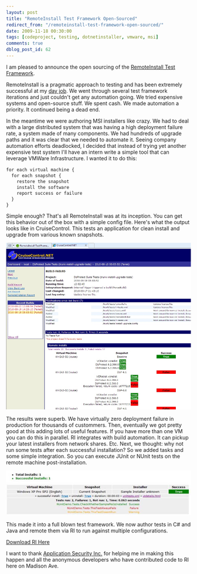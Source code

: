 ```yaml
---
layout: post
title: "RemoteInstall Test Framework Open-Sourced"
redirect_from: "/remoteinstall-test-framework-open-sourced/"
date: 2009-11-18 00:30:00
tags: [codeproject, testing, dotnetinstaller, vmware, msi]
comments: true
dblog_post_id: 62
---
```


I am pleased to announce the open sourcing of the [RemoteInstall Test Framework](https://github.com/dblock/remoteinstall).

RemoteInstall is a pragmatic approach to testing and has been extremely successful at my [day job](https://web.archive.org/web/20131111165225/https://www.appsecinc.com/). We went through several test framework iterations and just couldn't get any automation going. We tried expensive systems and open-source stuff. We spent cash. We made automation a priority. It continued being a dead end.

In the meantime we were authoring MSI installers like crazy. We had to deal with a large distributed system that was having a high deployment failure rate, a system made of many components. We had hundreds of upgrade paths and it was clear that we needed to automate it. Seeing company automation efforts deadlocked, I decided that instead of trying yet another expensive test system I'll have an intern write a simple tool that can leverage VMWare Infrastructure. I wanted it to do this:

```
for each virtual machine {
  for each snapshot {
    restore the snapshot
    install the software
    report success or failure
  }
}
```

Simple enough? That's all RemoteInstall was at its inception. You can get this behavior out of the box with a simple config file. Here's what the output looks like in CruiseControl. This tests an application for clean install and upgrade from various known snapshots.

![CruiseControl.jpg](https://raw.githubusercontent.com/dblock/remoteinstall/master/Screenshots/CruiseControl.jpg)

The results were superb. We have virtually zero deployment failure in production for thousands of custommers. Then, eventually we got pretty good at this adding lots of useful features. If you have more than one VM you can do this in parallel. RI integrates with build automation. It can pickup your latest installers from network shares. Etc. Next, we thought: why not run some tests after each successful installation? So we added tasks and some simple integration. So you can execute JUnit or NUnit tests on the remote machine post-installation.

![NUnit.jpg](https://raw.githubusercontent.com/dblock/remoteinstall/master/Screenshots/NUnit.jpg)

This made it into a full blown test framework. We now author tests in C# and Java and remote them via RI to run against multiple configurations.

[Download RI Here](https://github.com/dblock/remoteinstall)

I want to thank [Application Security Inc.](https://web.archive.org/web/20131111165225/https://www.appsecinc.com) for helping me in making this happen and all the anonymous developers who have contributed code to RI here on Madison Ave.

